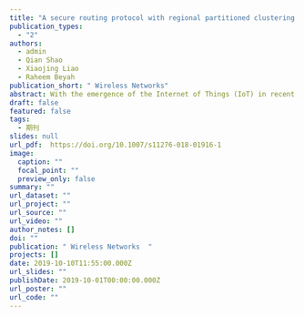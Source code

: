 ```yaml
---
title: "A secure routing protocol with regional partitioned clustering and Beta trust management in smart home"
publication_types:
  - "2"
authors:
  - admin
  - Qian Shao
  - Xiaojing Liao
  - Raheem Beyah
publication_short: " Wireless Networks"
abstract: With the emergence of the Internet of Things (IoT) in recent years, the security has been significantly called more and more people’s attention on wireless communication between the devices and the human-beings, as well as the devices to devices. Smart home (SH), as a small-scale example of the smart application-based field, has benefited from the concept of IoT since it uses an indoor data-centric sensor network. In SH, routing schemes are widely utilized for data aggregation purposes. However, there are three main issues, which can considerably affect the current execution of routing protocol in SH: (1) lack of technical methods for precisely regional division of the network, (2) the difficulty of differentiating data among various functional regions, and (3) the vulnerability of network with advanced internal routing attacks. To address the aforementioned issues, in this paper, a two-layer cluster-based network model for indoor structured SH and a novel Beta-based trust management (BTM) scheme are proposed to defend various types of internal attacks by integrating the variation of trust value, threshold, and evaluation. The proposed structure forms a secure hierarchical routing protocol called SH-PCNBTM to effectively support the data transmission service in SH networks. The performance of SH-PCNBTM is thoroughly evaluated by using a set of comprehensive simulations. We will show that the proposed routing protocol not only ensures the even distribution of cluster-heads in each sub-region, but it also identifies and isolates the malicious sensor nodes accurately and rapidly compared with other trust-based hierarchical routing protocols.
draft: false
featured: false
tags:
  - 期刊
slides: null
url_pdf:  https://doi.org/10.1007/s11276-018-01916-1
image:
  caption: ""
  focal_point: ""
  preview_only: false
summary: ""
url_dataset: ""
url_project: ""
url_source: ""
url_video: ""
author_notes: []
doi: ""
publication: " Wireless Networks  "
projects: []
date: 2019-10-10T11:55:00.000Z
url_slides: ""
publishDate: 2019-10-01T00:00:00.000Z
url_poster: ""
url_code: ""
---
```

